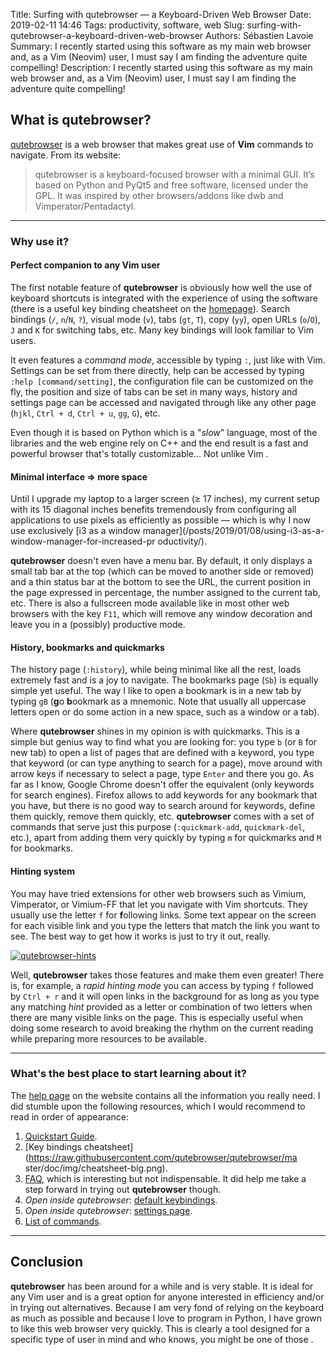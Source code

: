 Title: Surfing with qutebrowser — a Keyboard-Driven Web Browser
Date: 2019-02-11 14:46
Tags: productivity, software, web
Slug: surfing-with-qutebrowser-a-keyboard-driven-web-browser
Authors: Sébastien Lavoie
Summary: I recently started using this software as my main web browser and, as a Vim (Neovim) user, I must say I am finding the adventure quite compelling!
Description: I recently started using this software as my main web browser and, as a Vim (Neovim) user, I must say I am finding the adventure quite compelling!

## What is qutebrowser?

[qutebrowser](https://qutebrowser.org/) is a web browser that makes
great use of **Vim** commands to navigate. From its website:

> qutebrowser is a keyboard-focused browser with a minimal GUI. It’s
based on Python and PyQt5 and free software, licensed under the GPL.
> It was inspired by other browsers/addons like dwb and
Vimperator/Pentadactyl.

----

### Why use it?

#### Perfect companion to any Vim user

The first notable feature of **qutebrowser** is obviously how well
the use of keyboard shortcuts is integrated with the experience of
using the software (there is a useful key binding cheatsheet on the
[homepage](https://qutebrowser.org/)). Search bindings (`/`, `n`/`N`,
`?`), visual mode (`v`), tabs (`gt`, `T`), copy (`yy`), open URLs
(`o`/`O`), `J` and `K` for switching tabs, etc. Many key bindings will
look familiar to Vim users.

It even features a _command mode_, accessible by typing `:`, just like
with Vim. Settings can be set from there directly, help can be accessed
by typing `:help [command/setting]`, the configuration file can be
customized on the fly, the position and size of tabs can be set in many
ways, history and settings page can be accessed and navigated through
like any other page (`hjkl`, `Ctrl + d`, `Ctrl + u`, `gg`, `G`), etc.

Even though it is based on Python which is a "_slow_" language, most of
the libraries and the web engine rely on C++ and the end result is a
fast and powerful browser that's totally customizable... Not unlike Vim
<i class="fas fa-smile-wink"></i>.

#### Minimal interface ⇒ more space

Until I upgrade my laptop to a larger screen (≥ 17 inches), my
current setup with its 15 diagonal inches benefits tremendously
from configuring all applications to use pixels as efficiently as
possible — which is why I now use exclusively [i3 as a window
manager](/posts/2019/01/08/using-i3-as-a-window-manager-for-increased-pr
oductivity/).

**qutebrowser** doesn't even have a menu bar. By default, it only
displays a small tab bar at the top (which can be moved to another
side or removed) and a thin status bar at the bottom to see the URL,
the current position in the page expressed in percentage, the number
assigned to the current tab, etc. There is also a fullscreen mode
available like in most other web browsers with the key `F11`, which will
remove any window decoration and leave you in a (possibly) productive
mode.

#### History, bookmarks and quickmarks

The history page (`:history`), while being minimal like all the rest,
loads extremely fast and is a joy to navigate. The bookmarks page (`Sb`)
is equally simple yet useful. The way I like to open a bookmark is in
a new tab by typing `gB` (**g**o **b**ookmark as a mnemonic. Note that
usually all uppercase letters open or do some action in a new space,
such as a window or a tab).

Where **qutebrowser** shines in my opinion is with quickmarks. This is
a simple but genius way to find what you are looking for: you type `b`
(or `B` for new tab) to open a list of pages that are defined with a
keyword, you type that keyword (or can type anything to search for a
page), move around with arrow keys if necessary to select a page, type
`Enter` and there you go. As far as I know, Google Chrome doesn't offer
the equivalent (only keywords for search engines). Firefox allows to add
keywords for any bookmark that you have, but there is no good way to
search around for keywords, define them quickly, remove them quickly,
etc. **qutebrowser** comes with a set of commands that serve just this
purpose (`:quickmark-add`, `quickmark-del`, etc.), apart from adding
them very quickly by typing `m` for quickmarks and `M` for bookmarks.

#### Hinting system

You may have tried extensions for other web browsers such as Vimium,
Vimperator, or Vimium-FF that let you navigate with Vim shortcuts. They
usually use the letter `f` for **f**ollowing links. Some text appear on
the screen for each visible link and you type the letters that match the
link you want to see. The best way to get how it works is just to try it
out, really.

<a href="{static}/images/posts/0007_surfing-with-qutebrowser/qutebrowser_hints.png"><img src="{static}/images/posts/0007_surfing-with-qutebrowser/qutebrowser_hints.png" alt="qutebrowser-hints" class="max-size-img-post"></a>


Well, **qutebrowser** takes those features and make them even greater!
There is, for example, a _rapid hinting mode_ you can access by typing
`f` followed by `Ctrl + r` and it will open links in the background
for as long as you type any matching _hint_ provided as a letter or
combination of two letters when there are many visible links on the
page. This is especially useful when doing some research to avoid
breaking the rhythm on the current reading while preparing more
resources to be available.

----

### What's the best place to start learning about it?

The [help page](https://qutebrowser.org/doc/help/) on the website
contains all the information you really need. I did stumble upon the
following resources, which I would recommend to read in order of
appearance:

1. [Quickstart Guide](https://qutebrowser.org/doc/quickstart.html).
2. [Key bindings
cheatsheet](https://raw.githubusercontent.com/qutebrowser/qutebrowser/ma
ster/doc/img/cheatsheet-big.png).
3. [FAQ](https://qutebrowser.org/doc/faq.html), which is interesting
but not indispensable. It did help me take a step forward in trying out
**qutebrowser** though.
4. _Open inside qutebrowser_: [default
keybindings](qute://help/settings.html#bindings.default).
5. _Open inside qutebrowser_: [settings page](qute://settings/).
6. [List of commands](https://qutebrowser.org/doc/help/commands.html).


----

## Conclusion

**qutebrowser** has been around for a while and is very stable. It is
ideal for any Vim user and is a great option for anyone interested in
efficiency and/or in trying out alternatives. Because I am very fond
of relying on the keyboard as much as possible and because I love to
program in Python, I have grown to like this web browser very quickly.
This is clearly a tool designed for a specific type of user in mind and
who knows, you might be one of those <i class="fas fa-smile"></i>.
